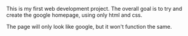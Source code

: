 This is my first web development project. The overall goal is to try and create the google homepage, using only html and css.

The page will only look like google, but it won't function the same.